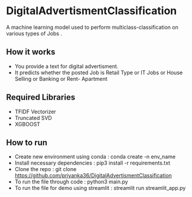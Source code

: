 # DigitalAdvertismentClassification
A machine learning model used to perform multiclass-classification on various types of Jobs .

## How it works 
- You provide a text for digital advertisment.
- It predicts whether the posted Job  is Retail Type or IT Jobs or House Selling or Banking or Rent- Apartment

## Required Libraries 
- TFIDF Vectorizer
- Truncated SVD 
- XGBOOST 

## How to run 
- Create new environment using conda : conda create -n env_name
- Install necessary dependencies : pip3 install -r requirements.txt
- Clone the repo : git clone https://github.com/priyanka36/DigitalAdvertismentClassification 
- To run the file through code : python3 main.py
- To run the file for demo using streamlit : streamlit run streamlit_app.py 






